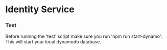 # Identity Service

### Test

Before running the 'test' script make sure you run 'npm run start-dynamo'. This will start your local dynamodb database.
